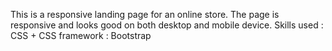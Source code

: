 This is a responsive landing page for an online store.
The page is responsive and looks good on both desktop and mobile device.
Skills used : 
CSS + CSS framework :  Bootstrap
